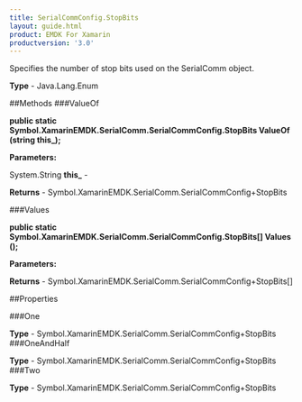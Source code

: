 ```yaml
---
title: SerialCommConfig.StopBits
layout: guide.html
product: EMDK For Xamarin 
productversion: '3.0' 
---
```

Specifies the number of stop bits used on the SerialComm object.

**Type** - Java.Lang.Enum

##Methods
###ValueOf

**public static Symbol.XamarinEMDK.SerialComm.SerialCommConfig.StopBits ValueOf (string this_);**


        

**Parameters:**

System.String **this_**  - 
        

**Returns** - Symbol.XamarinEMDK.SerialComm.SerialCommConfig+StopBits

###Values

**public static Symbol.XamarinEMDK.SerialComm.SerialCommConfig.StopBits[] Values ();**


        

**Parameters:**

**Returns** - Symbol.XamarinEMDK.SerialComm.SerialCommConfig+StopBits[]

##Properties

###One

        

**Type** - Symbol.XamarinEMDK.SerialComm.SerialCommConfig+StopBits
###OneAndHalf

        

**Type** - Symbol.XamarinEMDK.SerialComm.SerialCommConfig+StopBits
###Two

        

**Type** - Symbol.XamarinEMDK.SerialComm.SerialCommConfig+StopBits
